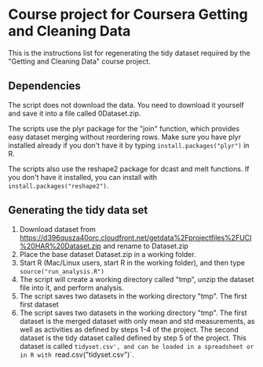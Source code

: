 Course project for Coursera Getting and Cleaning Data
=====================================================

This is the instructions list for regenerating the tidy dataset 
required by the "Getting and Cleaning Data" course project.


Dependencies
------------
The script does not download the data.  You need to download it yourself and 
save it into a file called 0Dataset.zip.  

The scripts use the plyr package for the "join" function, which provides easy 
dataset merging without reordering rows.  Make sure you have plyr installed 
already if you don't have it by typing `install.packages("plyr")` in R.

The scripts also use the reshape2 package for dcast and melt functions.  If 
you don't have it installed, you can install with `install.packages("reshape2")`.

Generating the tidy data set
----------------------------

1. Download dataset from https://d396qusza40orc.cloudfront.net/getdata%2Fprojectfiles%2FUCI%20HAR%20Dataset.zip and rename to Dataset.zip
1. Place the base dataset Dataset.zip in a working folder.
2. Start R (Mac/Linux users, start R in the working folder), and then type 
`source("run_analysis.R")`
3. The script will create a working directory called "tmp", unzip the dataset 
file into it, and perform analysis.
4. The script saves two datasets in the working directory "tmp".  The first first dataset 
4. The script saves two datasets in the working directory "tmp".  The first 
dataset is the merged dataset with only mean and std measurements, as well as
activities as defined by steps 1-4 of the project.  The second dataset is the
tidy dataset called  defined by step 5 of the project.  This dataset is called `tidyset.csv', and can be loaded in a spreadsheet or in R with `read.csv("tidyset.csv")`.




